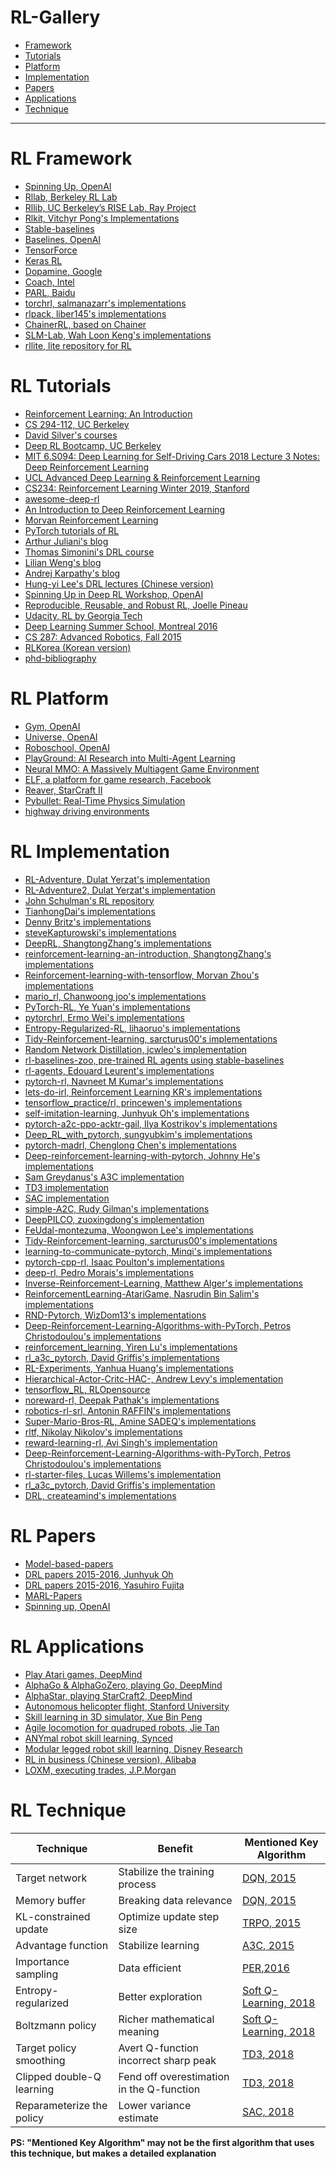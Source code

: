 # RL-Gallery
* [Framework](#rl-framework)
* [Tutorials](#rl-tutorials)
* [Platform](#rl-platform)
* [Implementation](#rl-implementation)
* [Papers](#rl-papers)
* [Applications](#rl-applications)
* [Technique](#rl-technique)
------

# RL Framework
* [Spinning Up, OpenAI](https://spinningup.openai.com/)
* [Rllab, Berkeley RL Lab](https://github.com/rll/rllab)
* [Rllib, UC Berkeley’s RISE Lab, Ray Project](https://github.com/ray-project/ray/tree/master/python/ray/rllib/)
* [Rlkit, Vitchyr Pong's Implementations](https://github.com/vitchyr/rlkit)
* [Stable-baselines](https://github.com/hill-a/stable-baselines)
* [Baselines, OpenAI](https://github.com/openai/baselines)
* [TensorForce](https://github.com/reinforceio/tensorforce)
* [Keras RL](https://github.com/keras-rl/keras-rl)
* [Dopamine, Google](https://github.com/google/dopamine)
* [Coach, Intel](https://github.com/NervanaSystems/coach)
* [PARL, Baidu](https://github.com/PaddlePaddle/PARL)
* [torchrl, salmanazarr's implementations](https://github.com/salmanazarr/torchrl)
* [rlpack, liber145's implementations](https://github.com/liber145/rlpack)
* [ChainerRL, based on Chainer](https://github.com/chainer/chainerrl)
* [SLM-Lab, Wah Loon Keng's implementations](https://github.com/kengz/SLM-Lab)
* [rllite, lite repository for RL](https://github.com/ZJU-RL/rllite)


# RL Tutorials

- [Reinforcement Learning: An Introduction](http://incompleteideas.net/book/bookdraft2017nov5.pdf)
- [CS 294-112, UC Berkeley](http://rail.eecs.berkeley.edu/deeprlcourse/)
- [David Silver's courses](http://www0.cs.ucl.ac.uk/staff/d.silver/web/Teaching.html)
- [Deep RL Bootcamp, UC Berkeley](https://sites.google.com/view/deep-rl-bootcamp/lectures)
- [MIT 6.S094: Deep Learning for Self-Driving Cars 2018 Lecture 3 Notes: Deep Reinforcement Learning](https://hackernoon.com/mit-6-s094-deep-learning-for-self-driving-cars-2018-lecture-3-notes-deep-reinforcement-learning-fe9a8592e14a)
- [UCL Advanced Deep Learning & Reinforcement Learning](https://www.youtube.com/playlist?list=PLqYmG7hTraZDNJre23vqCGIVpfZ_K2RZs)
- [CS234: Reinforcement Learning Winter 2019, Stanford](https://www.youtube.com/playlist?list=PLoROMvodv4rOSOPzutgyCTapiGlY2Nd8u)
- [awesome-deep-rl](https://github.com/tigerneil/awesome-deep-rl)
- [An Introduction to Deep Reinforcement Learning](https://arxiv.org/pdf/1811.12560v2.pdf)
- [Morvan Reinforcement Learning](https://morvanzhou.github.io/tutorials/machine-learning/reinforcement-learning/)
- [PyTorch tutorials of RL](https://pytorch.org/tutorials/intermediate/reinforcement_q_learning.html)
- [Arthur Juliani's blog](https://medium.com/emergent-future/simple-reinforcement-learning-with-tensorflow-part-0-q-learning-with-tables-and-neural-networks-d195264329d0)
- [Thomas Simonini's DRL course](https://www.simoninithomas.com/)
- [Lilian Weng's blog](https://lilianweng.github.io/lil-log/2018/02/19/a-long-peek-into-reinforcement-learning.html)
- [Andrej Karpathy's blog](http://karpathy.github.io/2016/05/31/rl/)
- [Hung-yi Lee's DRL lectures (Chinese version)](http://t.cn/RBtg1O2)
- [Spinning Up in Deep RL Workshop, OpenAI](https://www.youtube.com/watch?v=fdY7dt3ijgY)
- [Reproducible, Reusable, and Robust RL, Joelle Pineau](https://www.youtube.com/watch?v=Kee4ch3miVA)
- [Udacity, RL by Georgia Tech](https://www.udacity.com/course/reinforcement-learning--ud600)
- [Deep Learning Summer School, Montreal 2016](http://videolectures.net/deeplearning2016_montreal/)
- [CS 287: Advanced Robotics, Fall 2015](https://people.eecs.berkeley.edu/~pabbeel/cs287-fa15/)
- [RLKorea (Korean version)](https://reinforcement-learning-kr.github.io/)
- [phd-bibliography](https://github.com/eleurent/phd-bibliography)


# RL Platform
* [Gym, OpenAI](https://gym.openai.com/docs/)
* [Universe, OpenAI](https://blog.openai.com/universe/)
* [Roboschool, OpenAI](https://github.com/openai/roboschool)
* [PlayGround: AI Research into Multi-Agent Learning](https://github.com/MultiAgentLearning/playground)
* [Neural MMO: A Massively Multiagent Game Environment](https://github.com/openai/neural-mmo)
* [ELF, a platform for game research, Facebook](https://github.com/pytorch/ELF)
* [Reaver, StarCraft II](https://github.com/inoryy/reaver-pysc2)
* [Pybullet: Real-Time Physics Simulation](https://pybullet.org)
* [highway driving environments](https://github.com/eleurent/highway-env)


# RL Implementation
* [RL-Adventure, Dulat Yerzat's implementation](https://github.com/higgsfield/RL-Adventure)
* [RL-Adventure2, Dulat Yerzat's implementation](https://github.com/higgsfield/RL-Adventure-2)
* [John Schulman's RL repository](https://github.com/joschu/modular_rl)
* [TianhongDai's implementations](https://github.com/TianhongDai/reinforcement-learning-algorithms)
* [Denny Britz's implementations](https://github.com/dennybritz/reinforcement-learning)
* [steveKapturowski's implementations](https://github.com/steveKapturowski/tensorflow-rl)
* [DeepRL, ShangtongZhang's implementations](https://github.com/ShangtongZhang/DeepRL)
* [reinforcement-learning-an-introduction, ShangtongZhang's implementations](https://github.com/ShangtongZhang/reinforcement-learning-an-introduction)
* [Reinforcement-learning-with-tensorflow, Morvan Zhou's implementations](https://github.com/MorvanZhou/Reinforcement-learning-with-tensorflow)
* [mario_rl, Chanwoong joo's implementations](https://github.com/jcwleo/mario_rl)
* [PyTorch-RL, Ye Yuan's implementations](https://github.com/Khrylx/PyTorch-RL)
* [pytorchrl, Ermo Wei's implementations](https://github.com/nosyndicate/pytorchrl)
* [Entropy-Regularized-RL, lihaoruo's implementations](https://github.com/LihaoR/Entropy-Regularized-RL)
* [Tidy-Reinforcement-learning, sarcturus00's implementations](https://github.com/sarcturus00/Tidy-Reinforcement-learning)
* [Random Network Distillation, jcwleo's implementation](https://github.com/jcwleo/random-network-distillation-pytorch)
* [rl-baselines-zoo, pre-trained RL agents using stable-baselines](https://github.com/araffin/rl-baselines-zoo)
* [rl-agents, Edouard Leurent's implementations](https://github.com/eleurent/rl-agents)
* [pytorch-rl, Navneet M Kumar's implementations](https://github.com/navneet-nmk/pytorch-rl)
* [lets-do-irl, Reinforcement Learning KR's implementations](https://github.com/reinforcement-learning-kr/lets-do-irl)
* [tensorflow_practice/rl, princewen's implementations](https://github.com/princewen/tensorflow_practice/tree/master/RL)
* [self-imitation-learning, Junhyuk Oh's implementations](https://github.com/junhyukoh/self-imitation-learning)
* [pytorch-a2c-ppo-acktr-gail, Ilya Kostrikov's implementations](https://github.com/ikostrikov/pytorch-a2c-ppo-acktr-gail)
* [Deep_RL_with_pytorch, sungyubkim's implementations](https://github.com/sungyubkim/Deep_RL_with_pytorch)
* [pytorch-madrl, Chenglong Chen's implementations](https://github.com/ChenglongChen/pytorch-madrl)
* [Deep-reinforcement-learning-with-pytorch, Johnny He's implementations](https://github.com/sweetice/Deep-reinforcement-learning-with-pytorch)
* [Sam Greydanus's A3C implementation](https://github.com/greydanus/baby-a3c)
* [TD3 implementation](https://github.com/sfujim/TD3)
* [SAC implementation](https://github.com/haarnoja/sac)
* [simple-A2C, Rudy Gilman's implementations](https://github.com/rgilman33/simple-A2C)
* [DeepPILCO, zuoxingdong's implementation](https://github.com/zuoxingdong/DeepPILCO)
* [FeUdal-montezuma, Woongwon Lee's implementations](https://github.com/dnddnjs/feudal-montezuma)
* [Tidy-Reinforcement-learning, sarcturus00's implementations](https://github.com/sarcturus00/Tidy-Reinforcement-learning)
* [learning-to-communicate-pytorch, Minqi's implementations](https://github.com/minqi/learning-to-communicate-pytorch)
* [pytorch-cpp-rl, Isaac Poulton's implementations](https://github.com/Omegastick/pytorch-cpp-rl)
* [deep-rl, Pedro Morais's implementations](https://github.com/p-morais/deep-rl)
* [Inverse-Reinforcement-Learning, Matthew Alger's implementations](https://github.com/MatthewJA/Inverse-Reinforcement-Learning)
* [ReinforcementLearning-AtariGame, Nasrudin Bin Salim's implementations](https://github.com/Nasdin/ReinforcementLearning-AtariGame)
* [RND-Pytorch, WizDom13's implementations](https://github.com/wizdom13/RND-Pytorch)
* [Deep-Reinforcement-Learning-Algorithms-with-PyTorch, Petros Christodoulou's implementations](https://github.com/p-christ/Deep-Reinforcement-Learning-Algorithms-with-PyTorch)
* [reinforcement_learning, Yiren Lu's implementations](https://github.com/yrlu/reinforcement_learning)
* [rl_a3c_pytorch, David Griffis's implementations](https://github.com/dgriff777/rl_a3c_pytorch)
* [RL-Experiments, Yanhua Huang's implementations](https://github.com/Officium/RL-Experiments)
* [Hierarchical-Actor-Critc-HAC-, Andrew Levy's implementation](https://github.com/andrew-j-levy/Hierarchical-Actor-Critc-HAC-)
* [tensorflow_RL, RLOpensource](https://github.com/RLOpensource/tensorflow_RL)
* [noreward-rl, Deepak Pathak's implementations](https://github.com/pathak22/noreward-rl)
* [robotics-rl-srl, Antonin RAFFIN's implementations](https://github.com/araffin/robotics-rl-srl)
* [Super-Mario-Bros-RL, Amine SADEQ's implementations](https://github.com/sadeqa/Super-Mario-Bros-RL)
* [rltf, Nikolay Nikolov's implementations](https://github.com/nikonikolov/rltf.git)
* [reward-learning-rl, Avi Singh's implementation](https://github.com/avisingh599/reward-learning-rl)
* [Deep-Reinforcement-Learning-Algorithms-with-PyTorch, Petros Christodoulou's implementations](https://github.com/p-christ/Deep-Reinforcement-Learning-Algorithms-with-PyTorch)
* [rl-starter-files, Lucas Willems's implementation](https://github.com/lcswillems/rl-starter-files)
* [rl_a3c_pytorch, David Griffis's implementation](https://github.com/dgriff777/rl_a3c_pytorch)
* [DRL, createamind's implementations](https://github.com/createamind/DRL)

# RL Papers
* [Model-based-papers](https://github.com/danfeiX/model-based-papers)
* [DRL papers 2015-2016, Junhyuk Oh](https://github.com/junhyukoh/deep-reinforcement-learning-papers)
* [DRL papers 2015-2016, Yasuhiro Fujita](https://github.com/muupan/deep-reinforcement-learning-papers)
* [MARL-Papers](https://github.com/LantaoYu/MARL-Papers)
* [Spinning up, OpenAI](https://spinningup.openai.com/en/latest/spinningup/keypapers.html)


# RL Applications
* [Play Atari games, DeepMind](https://arxiv.org/pdf/1312.5602v1.pdf)
* [AlphaGo & AlphaGoZero, playing Go, DeepMind](https://deepmind.com/research/alphago/)
* [AlphaStar, playing StarCraft2, DeepMind](https://deepmind.com/blog/alphastar-mastering-real-time-strategy-game-starcraft-ii/)
* [Autonomous helicopter flight, Stanford University](http://heli.stanford.edu/)
* [Skill learning in 3D simulator, Xue Bin Peng](https://arxiv.org/pdf/1804.02717.pdf)
* [Agile locomotion for quadruped robots, Jie Tan](https://arxiv.org/pdf/1804.10332.pdf)
* [ANYmal robot skill learning, Synced](https://syncedreview.com/2019/01/23/you-cant-keep-an-rl-powered-anymal-down/)
* [Modular legged robot skill learning, Disney Research](https://la.disneyresearch.com/publication/automated-deep-reinforcement-learning-environment-for-hardware-of-a-modular-legged-robot/)
* [RL in business (Chinese version), Alibaba](http://techforum-img.cn-hangzhou.oss-pub.aliyun-inc.com/1517812754285/reinforcement_learning.pdf)
* [LOXM, executing trades, J.P.Morgan](https://www.jpmorgan.com/global/LOXM)


# RL Technique

| Technique                 | Benefit                                   | Mentioned Key Algorithm                                      |
| ------------------------- | ----------------------------------------- | ------------------------------------------------------------ |
| Target network            | Stabilize the training process            | [DQN, 2015](https://www.cs.toronto.edu/~vmnih/docs/dqn.pdf)  |
| Memory buffer             | Breaking data relevance                   | [DQN, 2015](https://www.cs.toronto.edu/~vmnih/docs/dqn.pdf)  |
| KL-constrained update     | Optimize update step size                 | [TRPO, 2015](https://arxiv.org/pdf/1502.05477.pdf)           |
| Advantage function        | Stabilize learning                        | [A3C, 2015](https://arxiv.org/pdf/1602.01783.pdf)            |
| Importance sampling       | Data efficient                            | [PER,2016](https://arxiv.org/pdf/1511.05952.pdf)             |
| Entropy-regularized       | Better exploration                        | [Soft Q-Learning, 2018](https://arxiv.org/pdf/1704.06440.pdf) |
| Boltzmann policy          | Richer mathematical meaning               | [Soft Q-Learning, 2018](https://arxiv.org/pdf/1704.06440.pdf) |
| Target policy smoothing   | Avert Q-function incorrect sharp peak     | [TD3, 2018](https://arxiv.org/pdf/1802.09477.pdf)            |
| Clipped double-Q learning | Fend off overestimation in the Q-function | [TD3, 2018](https://arxiv.org/pdf/1802.09477.pdf)            |
| Reparameterize the policy | Lower variance estimate                   | [SAC, 2018](https://arxiv.org/pdf/1801.01290.pdf)            |

**PS: "Mentioned Key Algorithm" may not be the first algorithm that uses this technique, but makes a detailed explanation**